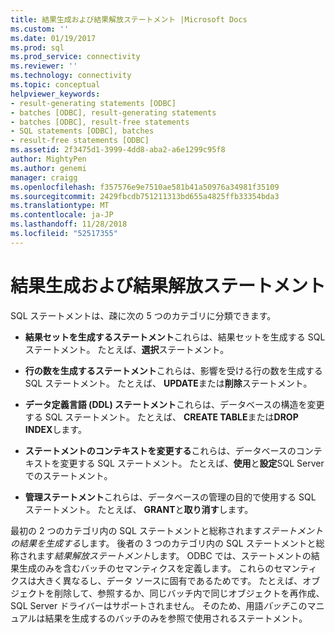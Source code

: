 ```yaml
---
title: 結果生成および結果解放ステートメント |Microsoft Docs
ms.custom: ''
ms.date: 01/19/2017
ms.prod: sql
ms.prod_service: connectivity
ms.reviewer: ''
ms.technology: connectivity
ms.topic: conceptual
helpviewer_keywords:
- result-generating statements [ODBC]
- batches [ODBC], result-generating statements
- batches [ODBC], result-free statements
- SQL statements [ODBC], batches
- result-free statements [ODBC]
ms.assetid: 2f3475d1-3999-4dd8-aba2-a6e1299c95f8
author: MightyPen
ms.author: genemi
manager: craigg
ms.openlocfilehash: f357576e9e7510ae581b41a50976a34981f35109
ms.sourcegitcommit: 2429fbcdb751211313bd655a4825ffb33354bda3
ms.translationtype: MT
ms.contentlocale: ja-JP
ms.lasthandoff: 11/28/2018
ms.locfileid: "52517355"
---
```

# <a name="result-generating-and-result-free-statements"></a>結果生成および結果解放ステートメント
SQL ステートメントは、疎に次の 5 つのカテゴリに分類できます。  
  
-   **結果セットを生成するステートメント**これらは、結果セットを生成する SQL ステートメント。 たとえば、**選択**ステートメント。  
  
-   **行の数を生成するステートメント**これらは、影響を受ける行の数を生成する SQL ステートメント。 たとえば、 **UPDATE**または**削除**ステートメント。  
  
-   **データ定義言語 (DDL) ステートメント**これらは、データベースの構造を変更する SQL ステートメント。 たとえば、 **CREATE TABLE**または**DROP INDEX**します。  
  
-   **ステートメントのコンテキストを変更する**これらは、データベースのコンテキストを変更する SQL ステートメント。 たとえば、**使用**と**設定**SQL Server でのステートメント。  
  
-   **管理ステートメント**これらは、データベースの管理の目的で使用する SQL ステートメント。 たとえば、 **GRANT**と**取り消す**します。  
  
 最初の 2 つのカテゴリ内の SQL ステートメントと総称されます*ステートメントの結果を生成する*します。 後者の 3 つのカテゴリ内の SQL ステートメントと総称されます*結果解放ステートメント*します。 ODBC では、ステートメントの結果生成のみを含むバッチのセマンティクスを定義します。 これらのセマンティクスは大きく異なるし、データ ソースに固有であるためです。 たとえば、オブジェクトを削除して、参照するか、同じバッチ内で同じオブジェクトを再作成、SQL Server ドライバーはサポートされません。 そのため、用語*バッチ*このマニュアルは結果を生成するのバッチのみを参照で使用されるステートメント。
